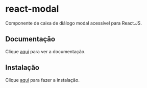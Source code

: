 # react-modal

Componente de caixa de diálogo modal acessível para React.JS.

## Documentação

Clique [aqui](https://github.com/reactjs/react-modal) para ver a documentação.

## Instalação

Clique [aqui](https://www.npmjs.com/package/react-modal) para fazer a instalação.
